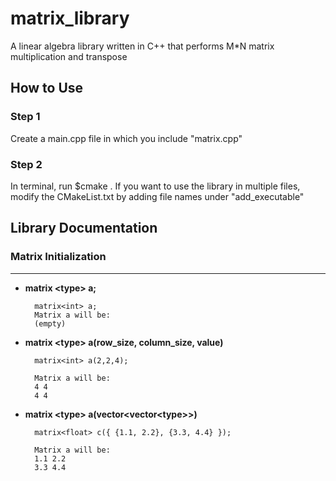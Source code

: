 # matrix_library
A linear algebra library written in C++ that performs M*N matrix multiplication and transpose

## How to Use
### Step 1
Create a main.cpp file in which you include "matrix.cpp" 
### Step 2
In terminal, run $cmake .
If you want to use the library in multiple files, modify the CMakeList.txt by adding file names under "add_executable"

## Library Documentation
### Matrix Initialization
---
* **matrix \<type> a;**

		matrix<int> a;
		Matrix a will be:
		(empty)


* **matrix \<type> a(row_size, column_size, value)**

		matrix<int> a(2,2,4);
	
		Matrix a will be:
		4 4 
		4 4
* **matrix \<type> a(vector\<vector\<type>>)**

		matrix<float> c({ {1.1, 2.2}, {3.3, 4.4} });
	
	 	Matrix a will be:
		1.1 2.2 
		3.3 4.4
		

